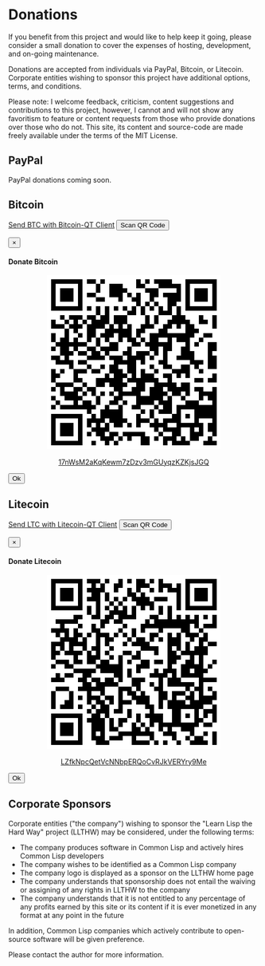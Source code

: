 # Donations

If you benefit from this project and would like to help keep it going, please consider a small donation to cover the expenses of hosting, development, and on-going maintenance.

Donations are accepted from individuals via PayPal, Bitcoin, or Litecoin.  Corporate entities wishing to sponsor this project have additional options, terms, and conditions.

Please note: I welcome feedback, criticism, content suggestions and contributions to this project, however, I cannot and will not show any favoritism to feature or content requests from those who provide donations over those who do not.  This site, its content and source-code are made freely available under the terms of the MIT License.

## PayPal

PayPal donations coming soon.

## Bitcoin

<a class="btn btn-info btn-lg" href="bitcoin:17nWsM2aKqKewm7zDzv3mGUyqzKZKjsJGQ"><i class="fa fa-external-link-square fa-lg"></i> Send BTC with Bitcoin-QT Client</a>
<button class="btn btn-primary btn-lg" data-toggle="modal" data-target="#btcModal">
  <i class="fa fa-qrcode fa-lg"></i> Scan QR Code
</button>

<!-- Modal -->
<div class="modal fade" id="btcModal" tabindex="-1" role="dialog" aria-labelledby="btcModalLabel" aria-hidden="true">
  <div class="modal-dialog">
    <div class="modal-content">
      <div class="modal-header">
        <button type="button" class="close" data-dismiss="modal" aria-hidden="true">&times;</button>
        <h4 class="modal-title" id="btcModalLabel">Donate Bitcoin</h4>
      </div>
      <div class="modal-body">
        <p align="center">
          <img src="/static/img/btcqr.png" class="img-responsive img-thumbnail" />
        </p>
        <p align="center">
          <a href="bitcoin:17nWsM2aKqKewm7zDzv3mGUyqzKZKjsJGQ">17nWsM2aKqKewm7zDzv3mGUyqzKZKjsJGQ</a>
        </p>
      </div>
      <div class="modal-footer">
        <button type="button" class="btn btn-primary" data-dismiss="modal">Ok</button>
      </div>
    </div>
  </div>
</div>

## Litecoin

<a class="btn btn-info btn-lg" href="litecoin:LZfkNpcQetVcNNbpERQoCvRJkVERYry9Me"><i class="fa fa-external-link-square fa-lg"></i> Send LTC with Litecoin-QT Client</a>
<button class="btn btn-primary btn-lg" data-toggle="modal" data-target="#ltcModal">
  <i class="fa fa-qrcode fa-lg"></i> Scan QR Code
</button>

<!-- Modal -->
<div class="modal fade" id="ltcModal" tabindex="-1" role="dialog" aria-labelledby="ltcModalLabel" aria-hidden="true">
  <div class="modal-dialog">
    <div class="modal-content">
      <div class="modal-header">
        <button type="button" class="close" data-dismiss="modal" aria-hidden="true">&times;</button>
        <h4 class="modal-title" id="btcModalLabel">Donate Litecoin</h4>
      </div>
      <div class="modal-body">
        <p align="center">
          <img src="/static/img/ltcqr.png" class="img-responsive img-thumbnail" />
        </p>
        <p align="center">
          <a href="litecoin:LZfkNpcQetVcNNbpERQoCvRJkVERYry9Me">LZfkNpcQetVcNNbpERQoCvRJkVERYry9Me</a>
        </p>
      </div>
      <div class="modal-footer">
        <button type="button" class="btn btn-primary" data-dismiss="modal">Ok</button>
      </div>
    </div>
  </div>
</div>

## Corporate Sponsors

Corporate entities ("the company") wishing to sponsor the "Learn Lisp the Hard Way" project (LLTHW) may be considered, under the following terms:

* The company produces software in Common Lisp and actively hires Common Lisp developers
* The company wishes to be identified as a Common Lisp company
* The company logo is displayed as a sponsor on the LLTHW home page
* The company understands that sponsorship does not entail the waiving or assigning of any rights in LLTHW to the company
* The company understands that it is not entitled to any percentage of any profits earned by this site or its content if it is ever monetized in any format at any point in the future

In addition, Common Lisp companies which actively contribute to open-source software will be given preference.

Please contact the author for more information.

